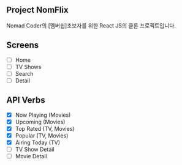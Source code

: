 ## Project NomFlix
Nomad Coder의 [멤버쉽]초보자를 위한 React JS의 클론 프로젝트입니다.

## Screens

- [ ] Home
- [ ] TV Shows
- [ ] Search
- [ ] Detail

## API Verbs

- [x] Now Playing (Movies)
- [x] Upcoming (Movies)
- [x] Top Rated (TV, Movies)
- [x] Popular (TV, Movies)
- [x] Airing Today (TV)
- [ ] TV Show Detail
- [ ] Movie Detail